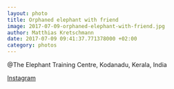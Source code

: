 ```yaml
---
layout: photo
title: Orphaned elephant with friend
image: 2017-07-09-orphaned-elephant-with-friend.jpg
author: Matthias Kretschmann
date: 2017-07-09 09:41:37.771378000 +02:00
category: photos
---
```


@The Elephant Training Centre, Kodanadu, Kerala, India

[Instagram](https://www.instagram.com/p/BWeXrD_FwrV)
